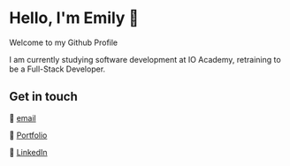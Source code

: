 # Hello, I'm Emily  👋

Welcome to my Github Profile 

I am currently studying software development at IO Academy, retraining to be a Full-Stack Developer. 

## Get in touch

:incoming_envelope: [email](erclarkson06@gmail.com)

:notebook: [Portfolio](https://erc-clarkson.github.io/)

:iphone: [LinkedIn](https://www.linkedin.com/in/erc-clarkson/) 
